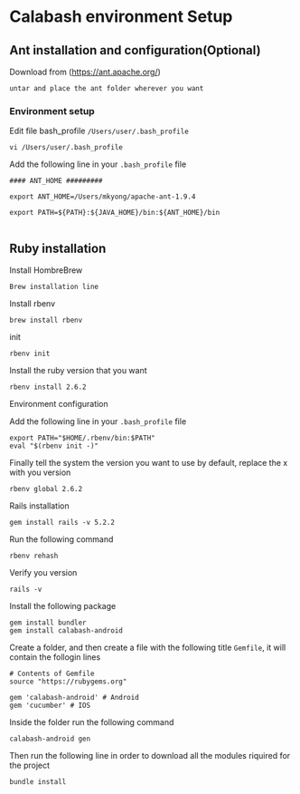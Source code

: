 # Calabash environment Setup   

## Ant installation and configuration(Optional) 

Download from (https://ant.apache.org/)

```
untar and place the ant folder wherever you want 

```

### Environment setup


Edit file bash_profile `/Users/user/.bash_profile`

```
vi /Users/user/.bash_profile

```

Add the following line in your `.bash_profile` file 

```
#### ANT_HOME #########

export ANT_HOME=/Users/mkyong/apache-ant-1.9.4

export PATH=${PATH}:${JAVA_HOME}/bin:${ANT_HOME}/bin


```

## Ruby installation 

Install HombreBrew

```
Brew installation line 
```

Install rbenv

```
brew install rbenv
```

init

```
rbenv init
```
Install the ruby version that you want 

```
rbenv install 2.6.2
```
Environment configuration

Add the following line in your `.bash_profile` file 

```
export PATH="$HOME/.rbenv/bin:$PATH"
eval "$(rbenv init -)"
```

Finally tell the system the version you want to use by default, replace the x with you version 

```
rbenv global 2.6.2
```

Rails installation 

```
gem install rails -v 5.2.2
```

Run the following command 

```
rbenv rehash
```
Verify you version 

```
rails -v
```

Install the following package 

```
gem install bundler
gem install calabash-android
```

Create a folder, and then create a file with the following title `Gemfile`, it will contain the follogin lines

```
# Contents of Gemfile
source "https://rubygems.org"

gem 'calabash-android' # Android 
gem 'cucumber' # IOS
```

Inside the folder run the following command 

```
calabash-android gen

```

Then run the following line in order to download all the modules riquired for the project 

```
bundle install

```





